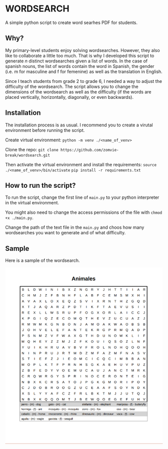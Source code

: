 # WORDSEARCH

A simple python script to create word searhes PDF for students.

## Why?

My primary-level students enjoy solving wordsearches. However, they also like to collaborate a little too much. That is why I developed this script to generate _n_ distinct wordsearches given a list of words. In the case of spanish nouns, the list of words contain the word in Spanish, the gender (i.e. m for masculine and f for femenine) as well as the translation in English. 

Since I teach students from grade 2 to grade 6, I needed a way to adjust the difficulty of the wordsearch. The script allows you to change the dimensions of the wordsearch as well as the difficulty (if the words are placed vertically, horizontally, diagonally, or even backwards). 

## Installation

The installation process is as usual. I recommend you to create a virutal environment before running the script.

Create virtual environment:
`python -m venv ./<name_of_venv>`

Clone the repo:
`git clone https://github.com/zomvie-break/wordsearch.git`

Then activate the virtual environment and install the requirements:
`source ./<name_of_venv>/bin/activate`
`pip install -r requirements.txt`

## How to run the script?

To run the script, change the first line of `main.py` to your python interpreter in the virtual environment. 

You might also need to change the access permissions of the file with `chmod +x ./main.py`. 

Change the path of the text file in the `main.py` and choos how many wordsearches you want to generate and of what difficulty.

## Sample

Here is a sample of the wordsearch.

![Wordsearch sample](/samples/wordsearch_sample.png)